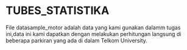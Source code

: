 # TUBES_STATISTIKA
File datasample_motor adalah data yang kami gunakan dalamm tugas ini,data ini kami dapatkan dengan melakukan perhitungan langsung di beberapa parkiran yang ada
di dalam Telkom University.
